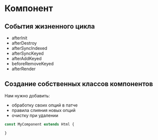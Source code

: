 # Компонент


## События жизненного цикла

- afterInit
- afterDestroy
- afterSyncIndexed
- afterSyncKeyed
- afterAddKeyed
- beforeRemoveKeyed
- afterRender


## Создание собственных классов компонентов

Нам нужно добавить:
- обработку своих опций в патче
- правила слияния новых опций
- очистку при удалении

```javascript
const MyComponent extends Html {

}


```